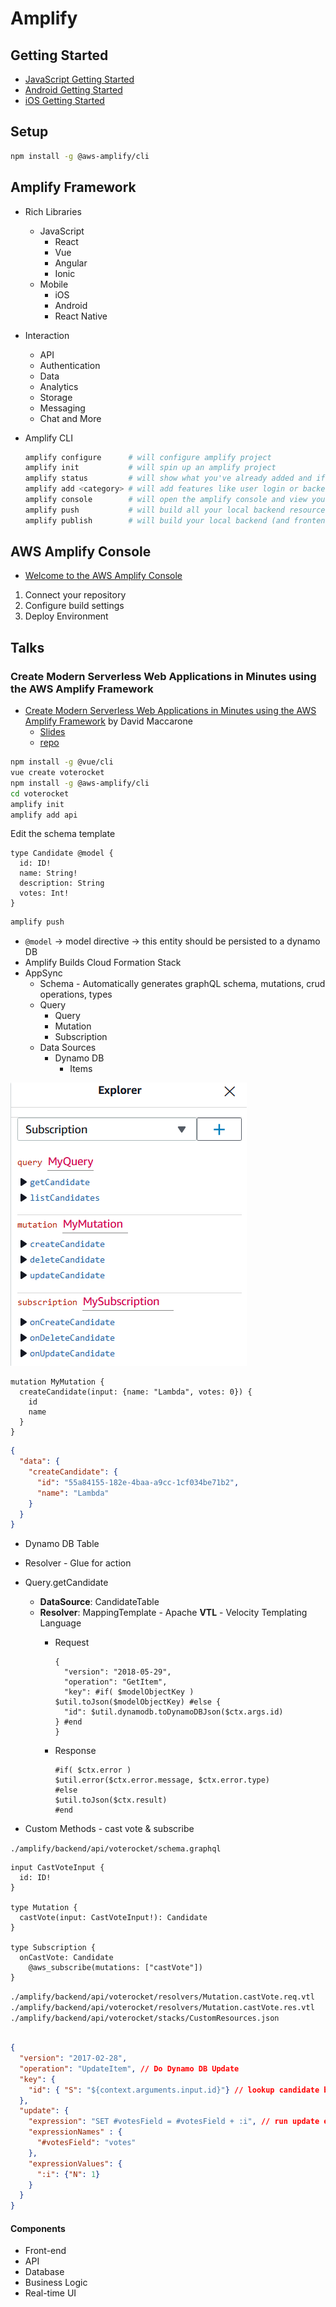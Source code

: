 # Amplify

## Getting Started


* [JavaScript Getting Started](https://docs.amplify.aws/start)
* [Android Getting Started](https://docs.amplify.aws/start/q/integration/android)
* [iOS Getting Started](https://docs.amplify.aws/start/q/integration/ios)


## Setup

```bash
npm install -g @aws-amplify/cli
```


## Amplify Framework

* Rich Libraries
  * JavaScript
    * React
    * Vue
    * Angular
    * Ionic
  * Mobile
    * iOS
    * Android
    * React Native

* Interaction
  * API
  * Authentication
  * Data
  * Analytics
  * Storage
  * Messaging
  * Chat and More

* Amplify CLI

  ```bash
  amplify configure      # will configure amplify project
  amplify init           # will spin up an amplify project
  amplify status         # will show what you've already added and if it's locally configured or deployed
  amplify add <category> # will add features like user login or backend api
  amplify console        # will open the amplify console and view your project status
  amplify push           # will build all your local backend resources and provision in the cloud
  amplify publish        # will build your local backend (and frontend if you have hosting) resources and provision in the cloud
  ```


## AWS Amplify Console

* [Welcome to the AWS Amplify Console](https://docs.aws.amazon.com/amplify/latest/userguide/welcome.html)

1. Connect your repository
2. Configure build settings
3. Deploy Environment




## Talks

### Create Modern Serverless Web Applications in Minutes using the AWS Amplify Framework

* [Create Modern Serverless Web Applications in Minutes using the AWS Amplify Framework](https://www.youtube.com/watch?v=SnqABG8e9Zk) by David Maccarone
  * [Slides](https://www.slideshare.net/AmazonWebServices/create-modern-serverless-web-applications-in-minutes-using-the-aws-amplify-framework)
  * [repo](https://github.com/awsmaccad/voterocket-vue)

```bash
npm install -g @vue/cli
vue create voterocket
npm install -g @aws-amplify/cli
cd voterocket
amplify init
amplify add api
```

Edit the schema template

```gql
type Candidate @model {
  id: ID!
  name: String!
  description: String
  votes: Int!
}
```

```bash
amplify push
```

* `@model` -> model directive -> this entity should be persisted to a dynamo DB
* Amplify Builds Cloud Formation Stack
* AppSync
  * Schema - Automatically generates graphQL schema, mutations, crud operations, types
  * Query
    * Query
    * Mutation
    * Subscription
  * Data Sources
    * Dynamo DB
      * Items

![amplify queries](/assets/notes/amplify/amplify-queries.png)

```gql
mutation MyMutation {
  createCandidate(input: {name: "Lambda", votes: 0}) {
    id
    name
  }
}
```

```json
{
  "data": {
    "createCandidate": {
      "id": "55a84155-182e-4baa-a9cc-1cf034be71b2",
      "name": "Lambda"
    }
  }
}
```

* Dynamo DB Table
* Resolver - Glue for action
* Query.getCandidate
  * **DataSource**: CandidateTable
  * **Resolver**: MappingTemplate - Apache **VTL** - Velocity Templating Language
    * Request

      ```gql
      {
        "version": "2018-05-29",
        "operation": "GetItem",
        "key": #if( $modelObjectKey ) $util.toJson($modelObjectKey) #else {
        "id": $util.dynamodb.toDynamoDBJson($ctx.args.id)
      } #end
      }
      ```

    * Response

      ```gql
      #if( $ctx.error )
      $util.error($ctx.error.message, $ctx.error.type)
      #else
      $util.toJson($ctx.result)
      #end
      ```

* Custom Methods - cast vote & subscribe

`./amplify/backend/api/voterocket/schema.graphql`

```gql
input CastVoteInput {
  id: ID!
}

type Mutation {
  castVote(input: CastVoteInput!): Candidate
}

type Subscription {
  onCastVote: Candidate
    @aws_subscribe(mutations: ["castVote"])
}
```

`./amplify/backend/api/voterocket/resolvers/Mutation.castVote.req.vtl`
`./amplify/backend/api/voterocket/resolvers/Mutation.castVote.res.vtl`
`./amplify/backend/api/voterocket/stacks/CustomResources.json`


```json

{
  "version": "2017-02-28",
  "operation": "UpdateItem", // Do Dynamo DB Update
  "key": {
    "id": { "S": "${context.arguments.input.id}"} // lookup candidate based on ID
  },
  "update": {
    "expression": "SET #votesField = #votesField + :i", // run update expression to automatically increase votes by 1
    "expressionNames" : {
      "#votesField": "votes"
    },
    "expressionValues": {
      ":i": {"N": 1}
    }
  }
}
```

#### Components

* Front-end
* API
* Database
* Business Logic
* Real-time UI

